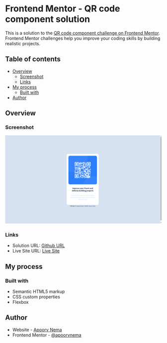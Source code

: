 # Frontend Mentor - QR code component solution

This is a solution to the [QR code component challenge on Frontend Mentor](https://www.frontendmentor.io/challenges/qr-code-component-iux_sIO_H). Frontend Mentor challenges help you improve your coding skills by building realistic projects. 

## Table of contents

- [Overview](#overview)
  - [Screenshot](#screenshot)
  - [Links](#links)
- [My process](#my-process)
  - [Built with](#built-with)
- [Author](#author)

## Overview

### Screenshot

![](./screenshot.png)

### Links

- Solution URL: [Github URL](https://github.com/apoorvnema/QR-code-component-challenge)
- Live Site URL: [Live Site](https://apoorvnema.github.io/QR-code-component-challenge/)

## My process

### Built with

- Semantic HTML5 markup
- CSS custom properties
- Flexbox

## Author

- Website - [Apoorv Nema](https://apoorvnema.pro)
- Frontend Mentor - [@apoorvnema](https://www.frontendmentor.io/profile/apoorvnema)
